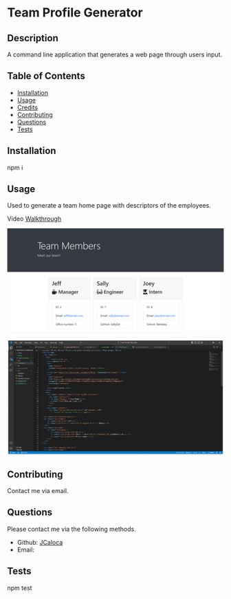 # Team Profile Generator

## Description

A command line application that generates a web page through users input.

## Table of Contents

- [Installation](#installation)
- [Usage](#usage)
- [Credits](#credits)
- [Contributing](#contributing)
- [Questions](#questions)
- [Tests](#tests)

## Installation

npm i

## Usage

Used to generate a team home page with descriptors of the employees.

Video [Walkthrough](https://drive.google.com/file/d/1pvPUEjATH9fWhVduLa77IkLiolYoGNlK/view)

![Deployed Application](./assets/appScreenshot.png)

![Generated HTML](./assets/generatedHTML.png)

## Contributing

Contact me via email.

## Questions

Please contact me via the following methods.

- Github: [JCaloca](https://github.com/JCaloca)
- Email:

## Tests

npm test
